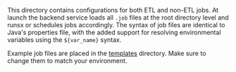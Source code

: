 This directory contains configurations for both ETL and non-ETL jobs. At launch the backend service loads all `.job` files at the root directory level and runsx or schedules jobs accordingly. The syntax of job files are identical to Java's properties file, with the added support for resolving environmental variables using the `${var_name}` syntax.

Example job files are placed in the [templates](templates) directory. Make sure to change them to match your environment.
